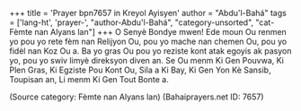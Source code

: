+++
title = 'Prayer bpn7657 in Kreyol Ayisyen'
author = "Abdu'l-Bahá"
tags = ['lang-ht', 'prayer-', "author-Abdu'l-Bahá", "category-unsorted", "cat-Fèmte nan Alyans lan"]
+++
O Senyè Bondye mwen! Ede moun Ou renmen yo pou yo rete fèm nan Relijyon Ou, pou yo mache nan chemen Ou, pou yo fidèl nan Koz Ou a. Ba yo gras Ou pou yo reziste kont atak egoyis ak pasyon yo, pou yo swiv limyè direksyon diven an. Se Ou menm Ki Gen Pouvwa, Ki Plen Gras, Ki Egziste Pou Kont Ou, Sila a Ki Bay, Ki Gen Yon Kè Sansib, Toupisan an, Li menm Ki Gen Tout Bonte a.

(Source category: Fèmte nan Alyans lan)
(Bahaiprayers.net ID: 7657)
